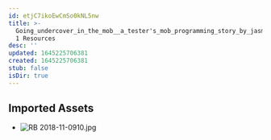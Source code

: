 ```yaml
---
id: etjC7ikoEwCmSo0kNL5nw
title: >-
  Going_undercover_in_the_mob__a_tester's_mob_programming_story_by_jasmin_smith
  1 Resources
desc: ''
updated: 1645225706381
created: 1645225706381
stub: false
isDir: true
---
```

## Imported Assets
- ![RB 2018-11-0910.jpg](/assets/rb-2018-11-0910.jpg)
